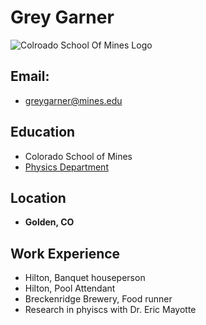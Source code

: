 # Grey Garner
![Colroado School Of Mines Logo](https://www.abdn.ac.uk/img/450x/study/feature-images/Colorado%20School%20of%20Mines%20Logo.jpg)

## Email:
- greygarner@mines.edu
## Education
- Colorado School of Mines
- [Physics Department](https://physics.mines.edu/)
## Location
- **Golden, CO**
## Work Experience
- Hilton, Banquet houseperson
- Hilton, Pool Attendant
- Breckenridge Brewery, Food runner
- Research in phyiscs with Dr. Eric Mayotte

